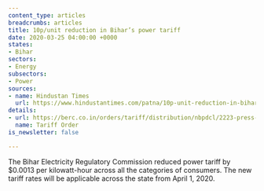 ```yaml
---
content_type: articles
breadcrumbs: articles
title: 10p/unit reduction in Bihar’s power tariff
date: 2020-03-25 04:00:00 +0000
states:
- Bihar
sectors:
- Energy
subsectors:
- Power
sources:
- name: Hindustan Times
  url: https://www.hindustantimes.com/patna/10p-unit-reduction-in-bihar-s-power-tariff/story-GdCIHSGL4I354G3UIn7wzI.html
details:
- url: https://berc.co.in/orders/tariff/distribution/nbpdcl/2223-press-release-of-tariff-order-fy-2019-22
  name: Tariff Order
is_newsletter: false

---
```

The Bihar Electricity Regulatory Commission reduced power tariff by $0.0013 per kilowatt-hour across all the categories of consumers. The new tariff rates will be applicable across the state from April 1, 2020.
